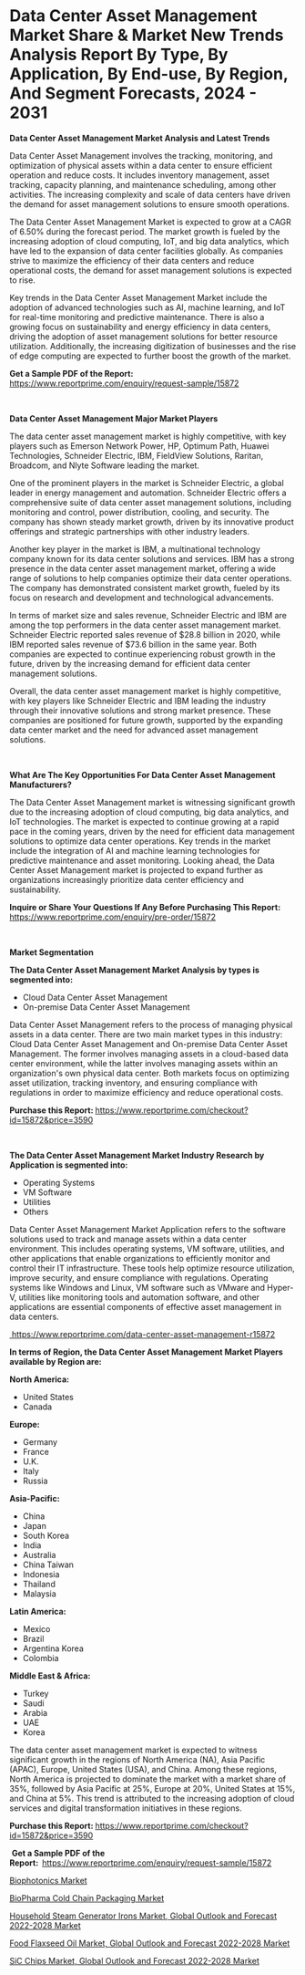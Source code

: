 <p><h1>Data Center Asset Management Market Share & Market New Trends Analysis Report By Type, By Application, By End-use, By Region, And Segment Forecasts, 2024 - 2031</h1></p><p><strong>Data Center Asset Management Market Analysis and Latest Trends</strong></p>
<p><p>Data Center Asset Management involves the tracking, monitoring, and optimization of physical assets within a data center to ensure efficient operation and reduce costs. It includes inventory management, asset tracking, capacity planning, and maintenance scheduling, among other activities. The increasing complexity and scale of data centers have driven the demand for asset management solutions to ensure smooth operations.</p><p>The Data Center Asset Management Market is expected to grow at a CAGR of 6.50% during the forecast period. The market growth is fueled by the increasing adoption of cloud computing, IoT, and big data analytics, which have led to the expansion of data center facilities globally. As companies strive to maximize the efficiency of their data centers and reduce operational costs, the demand for asset management solutions is expected to rise.</p><p>Key trends in the Data Center Asset Management Market include the adoption of advanced technologies such as AI, machine learning, and IoT for real-time monitoring and predictive maintenance. There is also a growing focus on sustainability and energy efficiency in data centers, driving the adoption of asset management solutions for better resource utilization. Additionally, the increasing digitization of businesses and the rise of edge computing are expected to further boost the growth of the market.</p></p>
<p><strong>Get a Sample PDF of the Report:&nbsp;</strong> <a href="https://www.reportprime.com/enquiry/request-sample/15872">https://www.reportprime.com/enquiry/request-sample/15872</a></p>
<p>&nbsp;</p>
<p><strong>Data Center Asset Management Major Market Players</strong></p>
<p><p>The data center asset management market is highly competitive, with key players such as Emerson Network Power, HP, Optimum Path, Huawei Technologies, Schneider Electric, IBM, FieldView Solutions, Raritan, Broadcom, and Nlyte Software leading the market. </p><p>One of the prominent players in the market is Schneider Electric, a global leader in energy management and automation. Schneider Electric offers a comprehensive suite of data center asset management solutions, including monitoring and control, power distribution, cooling, and security. The company has shown steady market growth, driven by its innovative product offerings and strategic partnerships with other industry leaders.</p><p>Another key player in the market is IBM, a multinational technology company known for its data center solutions and services. IBM has a strong presence in the data center asset management market, offering a wide range of solutions to help companies optimize their data center operations. The company has demonstrated consistent market growth, fueled by its focus on research and development and technological advancements.</p><p>In terms of market size and sales revenue, Schneider Electric and IBM are among the top performers in the data center asset management market. Schneider Electric reported sales revenue of $28.8 billion in 2020, while IBM reported sales revenue of $73.6 billion in the same year. Both companies are expected to continue experiencing robust growth in the future, driven by the increasing demand for efficient data center management solutions.</p><p>Overall, the data center asset management market is highly competitive, with key players like Schneider Electric and IBM leading the industry through their innovative solutions and strong market presence. These companies are positioned for future growth, supported by the expanding data center market and the need for advanced asset management solutions.</p></p>
<p>&nbsp;</p>
<p><strong>What Are The Key Opportunities For Data Center Asset Management Manufacturers?</strong></p>
<p><p>The Data Center Asset Management market is witnessing significant growth due to the increasing adoption of cloud computing, big data analytics, and IoT technologies. The market is expected to continue growing at a rapid pace in the coming years, driven by the need for efficient data management solutions to optimize data center operations. Key trends in the market include the integration of AI and machine learning technologies for predictive maintenance and asset monitoring. Looking ahead, the Data Center Asset Management market is projected to expand further as organizations increasingly prioritize data center efficiency and sustainability.</p></p>
<p><strong>Inquire or Share Your Questions If Any Before Purchasing This Report:</strong> <a href="https://www.reportprime.com/enquiry/pre-order/15872">https://www.reportprime.com/enquiry/pre-order/15872</a></p>
<p>&nbsp;</p>
<p><strong>Market Segmentation</strong></p>
<p><strong>The Data Center Asset Management Market Analysis by types is segmented into:</strong></p>
<p><ul><li>Cloud Data Center Asset Management</li><li>On-premise Data Center Asset Management</li></ul></p>
<p><p>Data Center Asset Management refers to the process of managing physical assets in a data center. There are two main market types in this industry: Cloud Data Center Asset Management and On-premise Data Center Asset Management. The former involves managing assets in a cloud-based data center environment, while the latter involves managing assets within an organization's own physical data center. Both markets focus on optimizing asset utilization, tracking inventory, and ensuring compliance with regulations in order to maximize efficiency and reduce operational costs.</p></p>
<p><strong>Purchase this Report:&nbsp;</strong><a href="https://www.reportprime.com/checkout?id=15872&price=3590">https://www.reportprime.com/checkout?id=15872&price=3590</a></p>
<p>&nbsp;</p>
<p><strong>The Data Center Asset Management Market Industry Research by Application is segmented into:</strong></p>
<p><ul><li>Operating Systems</li><li>VM Software</li><li>Utilities</li><li>Others</li></ul></p>
<p><p>Data Center Asset Management Market Application refers to the software solutions used to track and manage assets within a data center environment. This includes operating systems, VM software, utilities, and other applications that enable organizations to efficiently monitor and control their IT infrastructure. These tools help optimize resource utilization, improve security, and ensure compliance with regulations. Operating systems like Windows and Linux, VM software such as VMware and Hyper-V, utilities like monitoring tools and automation software, and other applications are essential components of effective asset management in data centers.</p></p>
<p><a href="https://www.reportprime.com/data-center-asset-management-r15872">&nbsp;https://www.reportprime.com/data-center-asset-management-r15872</a></p>
<p><strong>In terms of Region, the Data Center Asset Management Market Players available by Region are:</strong></p>
<p>
    <p> <strong> North America: </strong>
        <ul>
            <li>United States</li>
            <li>Canada</li>
        </ul>
        </p> 
    <p> <strong> Europe: </strong>
        <ul>
            <li>Germany</li>
            <li>France</li>
            <li>U.K.</li>
            <li>Italy</li>
            <li>Russia</li>
        </ul>
        </p> 
    <p> <strong> Asia-Pacific: </strong>
        <ul>
            <li>China</li>
            <li>Japan</li>
            <li>South Korea</li>
            <li>India</li>
            <li>Australia</li>
            <li>China Taiwan</li>
            <li>Indonesia</li>
            <li>Thailand</li>
            <li>Malaysia</li>
        </ul>
        </p> 
    <p> <strong> Latin America: </strong>
        <ul>
            <li>Mexico</li>
            <li>Brazil</li>
            <li>Argentina Korea</li>
            <li>Colombia</li>
        </ul>
        </p> 
    <p> <strong> Middle East & Africa: </strong>
        <ul>
            <li>Turkey</li>
            <li>Saudi</li>
            <li>Arabia</li>
            <li>UAE</li>
            <li>Korea</li>
        </ul>
    </p>
    </p>
<p><p>The data center asset management market is expected to witness significant growth in the regions of North America (NA), Asia Pacific (APAC), Europe, United States (USA), and China. Among these regions, North America is projected to dominate the market with a market share of 35%, followed by Asia Pacific at 25%, Europe at 20%, United States at 15%, and China at 5%. This trend is attributed to the increasing adoption of cloud services and digital transformation initiatives in these regions.</p></p>
<p><strong>Purchase this Report: </strong><a href="https://www.reportprime.com/checkout?id=15872&price=3590">https://www.reportprime.com/checkout?id=15872&price=3590</a></p>
<p>&nbsp;<strong>Get a Sample PDF of the Report:&nbsp;&nbsp;</strong><a href="https://www.reportprime.com/enquiry/request-sample/15872">https://www.reportprime.com/enquiry/request-sample/15872</a></p>
<p><strong></strong></p>
<p><p><a href="https://github.com/trameciabutler45/Market-Research-Report-List-1/blob/main/biophotonics-market.md">Biophotonics Market</a></p><p><a href="https://github.com/JosephMorgnlvXXff/Market-Research-Report-List-1/blob/main/biopharma-cold-chain-packaging-market.md">BioPharma Cold Chain Packaging Market</a></p><p><a href="https://issuu.com/reportprime-2/docs/household-steam-generator-irons-mar_4a83d67f1cdaa9">Household Steam Generator Irons Market, Global Outlook and Forecast 2022-2028 Market</a></p><p><a href="https://issuu.com/reportprime-2/docs/food-flaxseed-oil-market-global-out_cf27a38b9e9cec">Food Flaxseed Oil Market, Global Outlook and Forecast 2022-2028 Market</a></p><p><a href="https://issuu.com/reportprime-2/docs/sic-chips-market-global-outlook-and_5154e496566224">SiC Chips Market, Global Outlook and Forecast 2022-2028 Market</a></p></p>